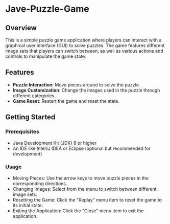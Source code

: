 # Jave-Puzzle-Game

## Overview

This is a simple puzzle game application where players can interact with a graphical user interface (GUI) to solve puzzles. The game features different image sets that players can switch between, as well as various actions and controls to manipulate the game state.

## Features

- **Puzzle Interaction**: Move pieces around to solve the puzzle.
- **Image Customization**: Change the images used in the puzzle through different categories.
- **Game Reset**: Restart the game and reset the state.

## Getting Started

### Prerequisites

- Java Development Kit (JDK) 8 or higher
- An IDE like IntelliJ IDEA or Eclipse (optional but recommended for development)

### Usage
- Moving Pieces: Use the arrow keys to move puzzle pieces in the corresponding directions.
- Changing Images: Select from the menu to switch between different image sets.
- Resetting the Game: Click the "Replay" menu item to reset the game to its initial state.
- Exiting the Application: Click the "Close" menu item to exit the application.


